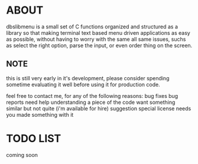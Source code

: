 # ABOUT

dbslibmenu is a small set of C functions organized and structured as
a library so that making terminal text based menu driven applications
as easy as possible, without having to worry with the same all same
issues, suchs as select the right option, parse the input, or even order
thing on the screen.

## NOTE

this is still very early in it's development, please consider spending sometime
evaluating it well before using it for production code.

feel free to contact me, for any of the following reasons:
	bug fixes
	bug reports
	need help understanding a piece of the code
	want something similar but not quite (i'm available for hire)
	suggestion
	special license needs
	you made something with it

# TODO LIST
coming soon
